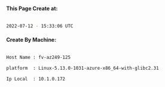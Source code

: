 
   
#### This Page Create at:

```bash

2022-07-12 - 15:33:06 UTC

```

#### Create By Machine:

```bash

Host Name : fv-az249-125

platform  : Linux-5.13.0-1031-azure-x86_64-with-glibc2.31

Ip Local  : 10.1.0.172

```

